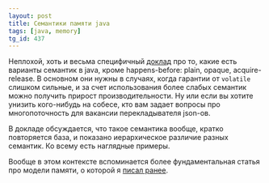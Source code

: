 ```yaml
---
layout: post
title: Семантики памяти java
tags: [java, memory]
tg_id: 437
---
```

Неплохой, хоть и весьма специфичный [доклад](https://www.youtube.com/watch?v=UZbPOtEgcoY) про то, какие есть варианты семантик в java, кроме happens-before: plain, opaque, acquire-release. В основном они нужны в случаях, когда гарантии от `volatile` слишком сильные, и за счет использования более слабых семантик можно получить прирост производительности. Ну или если вы хотите унизить кого-нибудь на собесе, кто вам задает вопросы про многопоточность для вакансии перекладывателя json-ов. 

В докладе обсуждается, что такое семантика вообще, кратко повторяется база, и показано иерархическое различие разных семантик. Ко всему есть наглядные примеры.

Вообще в этом контексте вспоминается более фундаментальная статья про модели памяти, о которой я [писал ранее](/2021/07/13/memory-models.html).

